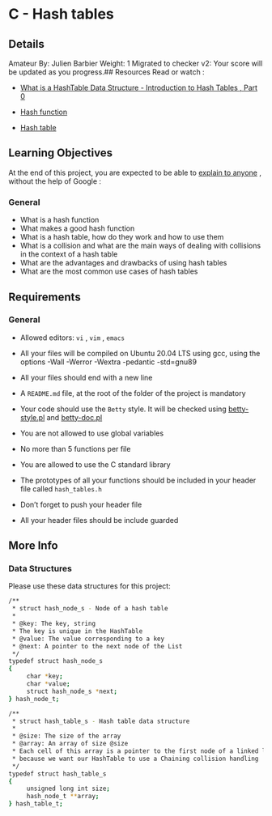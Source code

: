 # C - Hash tables
## Details
Amateur By: Julien Barbier Weight: 1 Migrated to checker v2: Your score will be updated as you progress.## Resources
Read or watch :
* [What is a HashTable Data Structure - Introduction to Hash Tables , Part 0](https://intranet.hbtn.io/rltoken/hUqezg6bjjjJJStOluPSIw) 

* [Hash function](https://intranet.hbtn.io/rltoken/dH6ANz5XtVNVhbEwvzDPGA) 

* [Hash table](https://intranet.hbtn.io/rltoken/X-LAuhHv9e21-388SUsqWw) 

## Learning Objectives
At the end of this project, you are expected to be able to  [explain to anyone](https://intranet.hbtn.io/rltoken/TYd0rtgWdnYZVZYW0z73pg) 
 ,  without the help of Google :
### General
* What is a hash function
* What makes a good hash function
* What is a hash table, how do they work and how to use them
* What is a collision and what are the main ways of dealing with collisions in the context of a hash table
* What are the advantages and drawbacks of using hash tables
* What are the most common use cases of hash tables
## Requirements
### General
* Allowed editors:  ` vi ` ,  ` vim ` ,  ` emacs ` 
* All your files will be compiled on Ubuntu 20.04 LTS using gcc, using the options -Wall -Werror -Wextra -pedantic -std=gnu89
* All your files should end with a new line
* A  ` README.md `  file, at the root of the folder of the project is mandatory
* Your code should use the  ` Betty `  style. It will be checked using [betty-style.pl](https://github.com/hs-hq/Betty/blob/master/betty-style.pl) 
 and [betty-doc.pl](https://github.com/hs-hq/Betty/blob/master/betty-doc.pl) 

* You are not allowed to use global variables
* No more than 5 functions per file
* You are allowed to use the C standard library
* The prototypes of all your functions should be included in your header file called  ` hash_tables.h ` 
* Don’t forget to push your header file
* All your header files should be include guarded
## More Info
### Data Structures
Please use these data structures for this project:
```bash
/**
 * struct hash_node_s - Node of a hash table
 *
 * @key: The key, string
 * The key is unique in the HashTable
 * @value: The value corresponding to a key
 * @next: A pointer to the next node of the List
 */
typedef struct hash_node_s
{
     char *key;
     char *value;
     struct hash_node_s *next;
} hash_node_t;

/**
 * struct hash_table_s - Hash table data structure
 *
 * @size: The size of the array
 * @array: An array of size @size
 * Each cell of this array is a pointer to the first node of a linked list,
 * because we want our HashTable to use a Chaining collision handling
 */
typedef struct hash_table_s
{
     unsigned long int size;
     hash_node_t **array;
} hash_table_t;


